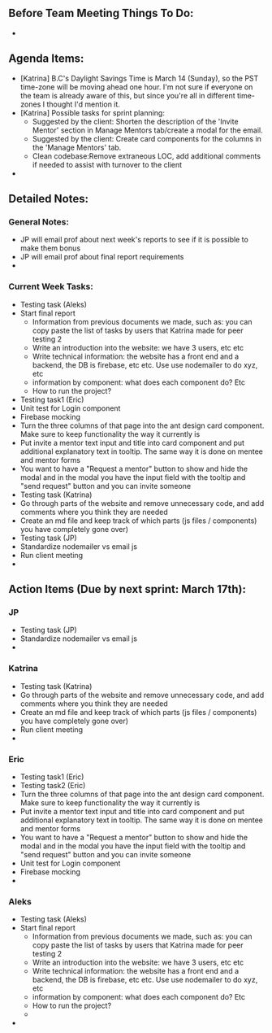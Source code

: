 ## Before Team Meeting Things To Do:
- 


## Agenda Items:
- [Katrina] B.C's Daylight Savings Time is March 14 (Sunday), so the PST time-zone will be moving ahead one hour. I'm not sure if everyone on the team is already aware of this, but since you're all in different time-zones I thought I'd mention it.
- [Katrina] Possible tasks for sprint planning:
  - Suggested by the client: Shorten the description of the 'Invite Mentor' section in Manage Mentors tab/create a modal for the email.
  - Suggested by the client: Create card components for the columns in the 'Manage Mentors' tab.
  - Clean codebase:Remove extraneous LOC, add additional comments if needed to assist with turnover to the client
- 


## Detailed Notes:
### General Notes:
- JP will email prof about next week's reports to see if it is possible to make them bonus
- JP will email prof about final report requirements
- 


### Current Week Tasks:
- Testing task (Aleks)
- Start final report
  - Information from previous documents we made, such as: you can copy paste the list of tasks by users that Katrina made for peer testing 2
  - Write an introduction into the website: we have 3 users, etc etc
  - Write technical information: the website has a front end and a backend, the DB is firebase, etc etc. Use use nodemailer to do xyz, etc
  - information by component: what does each component do? Etc
  - How to run the project?
- Testing task1 (Eric)
- Unit test for Login component
- Firebase mocking
- Turn the three columns of that page into the ant design card component. Make sure to keep functionality the way it currently is
- Put invite a mentor text input and title into card component and put additional explanatory text in tooltip. The same way it is done on mentee and mentor forms
- You want to have a "Request a mentor" button to show and hide the modal and in the modal you have the input field with the tooltip and "send request" button and you can invite someone
- Testing task (Katrina)
- Go through parts of the website and remove unnecessary code, and add comments where you think they are needed
- Create an md file and keep track of which parts (js files / components) you have completely gone over)
- Testing task (JP)
- Standardize nodemailer vs email js 
- Run client meeting
- 


## Action Items (Due by next sprint: March 17th):
### JP
- Testing task (JP)
- Standardize nodemailer vs email js 
- 

### Katrina
- Testing task (Katrina)
- Go through parts of the website and remove unnecessary code, and add comments where you think they are needed
- Create an md file and keep track of which parts (js files / components) you have completely gone over)
- Run client meeting
- 

### Eric
- Testing task1 (Eric)
- Testing task2 (Eric)
- Turn the three columns of that page into the ant design card component. Make sure to keep functionality the way it currently is
- Put invite a mentor text input and title into card component and put additional explanatory text in tooltip. The same way it is done on mentee and mentor forms
- You want to have a "Request a mentor" button to show and hide the modal and in the modal you have the input field with the tooltip and "send request" button and you can invite someone
- Unit test for Login component
- Firebase mocking
- 

### Aleks
- Testing task (Aleks)
- Start final report
  - Information from previous documents we made, such as: you can copy paste the list of tasks by users that Katrina made for peer testing 2
  - Write an introduction into the website: we have 3 users, etc etc
  - Write technical information: the website has a front end and a backend, the DB is firebase, etc etc. Use use nodemailer to do xyz, etc
  - information by component: what does each component do? Etc
  - How to run the project?
  - 
- 












